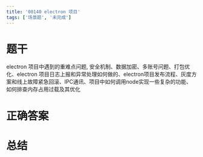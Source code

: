 ```yaml
---
title: '00140 electron 项目'
tags: ['场景题', '未完成']
---
```


# 题干

electron 项目中遇到的重难点问题, 安全机制、数据加密、多账号问题、打包优化、electron 项目日志上报和异常处理如何做的、electron项目发布流程、灰度方案和线上故障紧急回滚、IPC通讯、项目中如何调用node实现一些复杂的功能、如何排查内存占用过载及其优化

# 正确答案



# 总结



<script>
  function func() {

  }
  
</script>